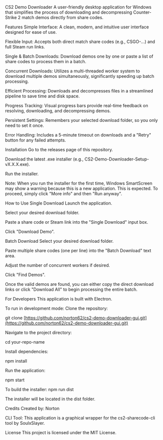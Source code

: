 CS2 Demo Downloader
A user-friendly desktop application for Windows that simplifies the process of downloading and decompressing Counter-Strike 2 match demos directly from share codes.

Features
Simple Interface: A clean, modern, and intuitive user interface designed for ease of use.

Flexible Input: Accepts both direct match share codes (e.g., CSGO-...) and full Steam run links.

Single & Batch Downloads: Download demos one by one or paste a list of share codes to process them in a batch.

Concurrent Downloads: Utilizes a multi-threaded worker system to download multiple demos simultaneously, significantly speeding up batch processing.

Efficient Processing: Downloads and decompresses files in a streamlined pipeline to save time and disk space.

Progress Tracking: Visual progress bars provide real-time feedback on resolving, downloading, and decompressing demos.

Persistent Settings: Remembers your selected download folder, so you only need to set it once.

Error Handling: Includes a 5-minute timeout on downloads and a "Retry" button for any failed attempts.

Installation
Go to the releases page of this repository.

Download the latest .exe installer (e.g., CS2-Demo-Downloader-Setup-vX.X.X.exe).

Run the installer.

Note: When you run the installer for the first time, Windows SmartScreen may show a warning because this is a new application. This is expected. To proceed, simply click "More info" and then "Run anyway".

How to Use
Single Download
Launch the application.

Select your desired download folder.

Paste a share code or Steam link into the "Single Download" input box.

Click "Download Demo".

Batch Download
Select your desired download folder.

Paste multiple share codes (one per line) into the "Batch Download" text area.

Adjust the number of concurrent workers if desired.

Click "Find Demos".

Once the valid demos are found, you can either copy the direct download links or click "Download All" to begin processing the entire batch.

For Developers
This application is built with Electron.

To run in development mode:
Clone the repository:

git clone [https://github.com/norton62/cs2-demo-downloader-gui.git](https://github.com/norton62/cs2-demo-downloader-gui.git)

Navigate to the project directory:

cd your-repo-name

Install dependencies:

npm install

Run the application:

npm start

To build the installer:
npm run dist

The installer will be located in the dist folder.

Credits
Created by: Norton

CLI Tool: This application is a graphical wrapper for the cs2-sharecode-cli tool by SoulxSlayer.

License
This project is licensed under the MIT License.